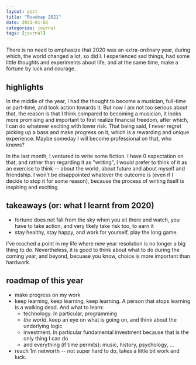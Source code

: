 ```yaml
---
layout: post
title: "Roadmap 2021"
date: 2021-01-02
categories: journal
tags: [journal]
---
```


There is no need to emphasize that 2020 was an extra-ordinary year, during which, the world changed a lot, so did I. I experienced sad things, had some little thoughts and experiments about life, and at the same time, make a fortune by luck and courage. 

## highlights 
In the middle of the year, I had the thought to become a musician, full-time or part-time, and took action towards it. But now I am not too serious about that, the reason is that I think compared to becoming a musician, it looks more promising and important to first realize financial freedom, after which, I can do whatever exciting with lower risk. That being said, I never regret picking up a bass and make progress on it, which is a rewarding and unique experience. Maybe someday I will become professional on that, who knows?

In the last month, I ventured to write some fiction. I have 0 expectation on that, and rather than regarding it as "writing", I would prefer to think of it as an exercise to think -- about the world, about future and about myself and friendship. I won't be disappointed whatever the outcome is (even if I decide to stop it for some reason), because the process of writing itself is inspiring and exciting.

## takeaways (or: what I learnt from 2020)
- fortune does not fall from the sky when you sit there and watch, you have to take action, and very likely take risk too, to earn it
- stay healthy, stay happy, and work for yourself, play the long game. 

I've reached a point in my life where new year resolution is no longer a big thing to do. Nevertheless, it is good to think about what to do during the coming year, and beyond, becuase you know, choice is more important than hardwork.  
## roadmap of this year

- make progress on my work
- keep learning, keep learning, keep learning. A person that stops learning is a walking dead. And what to learn:
    - technology. In particular, programming
    - *the world*. keep an eye on what is going on, and think about the underlying logic
    - investment. In particular fundamental investment because that is the only thing I can do
    - and everything (if time permits): music, history, psychology, ...
- reach 1m networth -- not super hard to do, takes a little bit work and luck.
